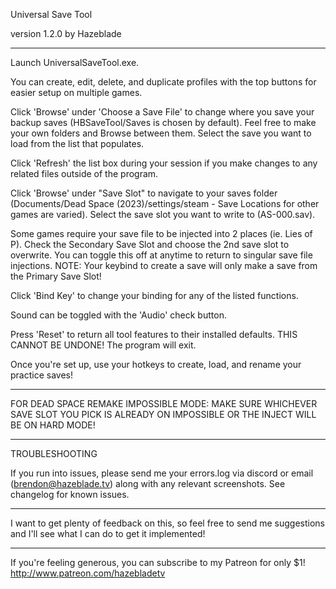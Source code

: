 Universal Save Tool

version 1.2.0
by Hazeblade

--------------------------------------------

Launch UniversalSaveTool.exe.

You can create, edit, delete, and duplicate profiles with the top buttons for easier setup on multiple games.

Click 'Browse' under 'Choose a Save File' to change where you save your backup saves (HBSaveTool/Saves is chosen by default). Feel free to make your own folders and Browse between them.
Select the save you want to load from the list that populates.

Click 'Refresh' the list box during your session if you make changes to any related files outside of the program. 

Click 'Browse' under "Save Slot" to navigate to your saves folder (Documents/Dead Space (2023)/settings/steam - Save Locations for other games are varied).
Select the save slot you want to write to (AS-000.sav).

Some games require your save file to be injected into 2 places (ie. Lies of P). Check the Secondary Save Slot and choose the 2nd save slot to overwrite. You can toggle this off at anytime to return to singular save file injections. NOTE: Your keybind to create a save will only make a save from the Primary Save Slot!

Click 'Bind Key' to change your binding for any of the listed functions.

Sound can be toggled with the 'Audio' check button.

Press 'Reset' to return all tool features to their installed defaults. THIS CANNOT BE UNDONE! The program will exit.

Once you're set up, use your hotkeys to create, load, and rename your practice saves!

--------------------------------------------

FOR DEAD SPACE REMAKE IMPOSSIBLE MODE: MAKE SURE WHICHEVER SAVE SLOT YOU PICK IS ALREADY ON IMPOSSIBLE OR THE INJECT WILL BE ON HARD MODE!

--------------------------------------------

TROUBLESHOOTING

If you run into issues, please send me your errors.log via discord or email (brendon@hazeblade.tv) along with any relevant screenshots. See changelog for known issues.

--------------------------------------------

I want to get plenty of feedback on this, so feel free to send me suggestions and I'll see what I can do to get it implemented!

--------------------------------------------

If you're feeling generous, you can subscribe to my Patreon for only $1!
http://www.patreon.com/hazebladetv
